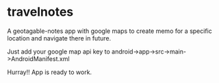 # travelnotes
 A geotagable-notes app with google maps to create memo for a specific location and navigate there in future.
 
 
 Just add your google map api key to android->app->src->main->AndroidManifest.xml
 
 Hurray!! App is ready to work.
